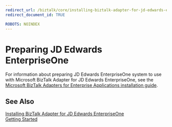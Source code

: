 ```yaml
---
redirect_url: /biztalk/core/installing-biztalk-adapter-for-jd-edwards-enterpriseone
redirect_document_id: TRUE

ROBOTS: NOINDEX
--- 
```



# Preparing JD Edwards EnterpriseOne
For information about preparing JD Edwards EnterpriseOne system to use with Microsoft BizTalk Adapter for JD Edwards EnterpriseOne, see the [Microsoft BizTalk Adapters for Enterprise Applications installation guide](../adapters-and-accelerators/install-configure-biztalk-adapters-enterprise-applications.md).
  
## See Also  
 [Installing BizTalk Adapter for JD Edwards EnterpriseOne](../core/installing-biztalk-adapter-for-jd-edwards-enterpriseone.md)   
 [Getting Started](../core/getting-started-with-biztalk-adapter-for-jd-edwards-enterpriseone.md)